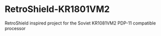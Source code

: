 # RetroShield-KR1801VM2
RetroShield inspired project for the Soviet KR1081VM2 PDP-11 compatible processor
